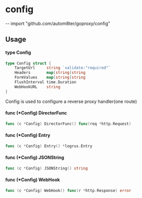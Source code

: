 # config
--
    import "github.com/autom8ter/goproxy/config"


## Usage

#### type Config

```go
type Config struct {
	TargetUrl     string `validate:"required"`
	Headers       map[string]string
	FormValues    map[string]string
	FlushInterval time.Duration
	WebHookURL    string
}
```

Config is used to configure a reverse proxy handler(one route)

#### func (*Config) DirectorFunc

```go
func (c *Config) DirectorFunc() func(req *http.Request)
```

#### func (*Config) Entry

```go
func (c *Config) Entry() *logrus.Entry
```

#### func (*Config) JSONString

```go
func (c *Config) JSONString() string
```

#### func (*Config) WebHook

```go
func (c *Config) WebHook() func(r *http.Response) error
```

